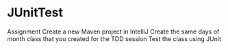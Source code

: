 # JUnitTest

Assignment 
Create a new Maven project in IntelliJ
Create the same days of month class that you created for the TDD session
Test the class using JUnit

